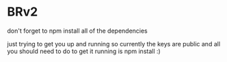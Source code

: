 # BRv2

don't forget to npm install all of the dependencies

just trying to get you up and running so currently the keys are public and all you should need to do to get it running is npm install :)
